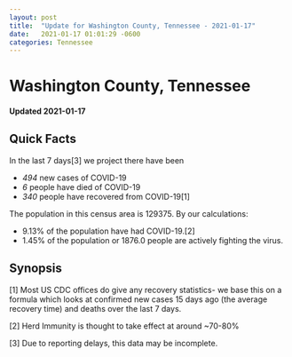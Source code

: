 ```yaml
---
layout: post
title:  "Update for Washington County, Tennessee - 2021-01-17"
date:   2021-01-17 01:01:29 -0600
categories: Tennessee
---
```


# Washington County, Tennessee
#### Updated 2021-01-17

## Quick Facts

In the last 7 days[3] we project there have been
- *494* new cases of COVID-19
- *6* people have died of COVID-19
- *340* people have recovered from COVID-19[1]

The population in this census area is 129375. By our calculations:
- 9.13% of the population have had COVID-19.[2]
- 1.45% of the population or 1876.0 people are actively fighting the virus.

## Synopsis




[1] Most US CDC offices do give any recovery statistics- we base this on a formula which looks at confirmed new cases
15 days ago (the average recovery time) and deaths over the last 7 days.

[2] Herd Immunity is thought to take effect at around ~70-80%

[3] Due to reporting delays, this data may be incomplete.
 
    